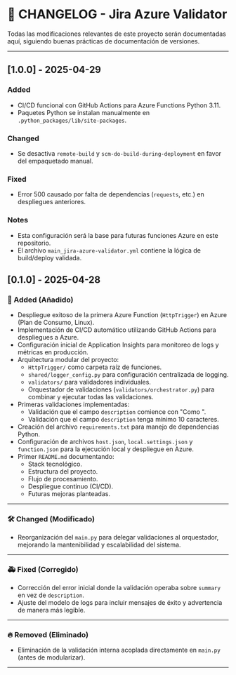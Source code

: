 # 📓 CHANGELOG - Jira Azure Validator

Todas las modificaciones relevantes de este proyecto serán documentadas aquí, siguiendo buenas prácticas de documentación de versiones.

---
## [1.0.0] - 2025-04-29
### Added
- CI/CD funcional con GitHub Actions para Azure Functions Python 3.11.
- Paquetes Python se instalan manualmente en `.python_packages/lib/site-packages`.

### Changed
- Se desactiva `remote-build` y `scm-do-build-during-deployment` en favor del empaquetado manual.

### Fixed
- Error 500 causado por falta de dependencias (`requests`, etc.) en despliegues anteriores.

### Notes
- Esta configuración será la base para futuras funciones Azure en este repositorio.
- El archivo `main_jira-azure-validator.yml` contiene la lógica de build/deploy validada.


## [0.1.0] - 2025-04-28

### 🎯 Added (Añadido)
- Despliegue exitoso de la primera Azure Function (`HttpTrigger`) en Azure (Plan de Consumo, Linux).
- Implementación de CI/CD automático utilizando GitHub Actions para despliegues a Azure.
- Configuración inicial de Application Insights para monitoreo de logs y métricas en producción.
- Arquitectura modular del proyecto:
  - `HttpTrigger/` como carpeta raíz de funciones.
  - `shared/logger_config.py` para configuración centralizada de logging.
  - `validators/` para validadores individuales.
  - Orquestador de validaciones (`validators/orchestrator.py`) para combinar y ejecutar todas las validaciones.
- Primeras validaciones implementadas:
  - Validación que el campo `description` comience con "Como ".
  - Validación que el campo `description` tenga mínimo 10 caracteres.
- Creación del archivo `requirements.txt` para manejo de dependencias Python.
- Configuración de archivos `host.json`, `local.settings.json` y `function.json` para la ejecución local y despliegue en Azure.
- Primer `README.md` documentando:
  - Stack tecnológico.
  - Estructura del proyecto.
  - Flujo de procesamiento.
  - Despliegue continuo (CI/CD).
  - Futuras mejoras planteadas.

---

### 🛠️ Changed (Modificado)
- Reorganización del `main.py` para delegar validaciones al orquestador, mejorando la mantenibilidad y escalabilidad del sistema.

---

### 🚑 Fixed (Corregido)
- Corrección del error inicial donde la validación operaba sobre `summary` en vez de `description`.
- Ajuste del modelo de logs para incluir mensajes de éxito y advertencia de manera más legible.

---

### 🔥 Removed (Eliminado)
- Eliminación de la validación interna acoplada directamente en `main.py` (antes de modularizar).

---
